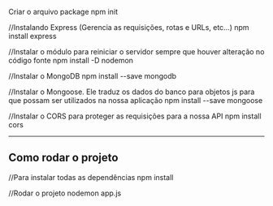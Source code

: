 Criar o arquivo package
npm init

//Instalando Express (Gerencia as requisições, rotas e URLs, etc...)
npm install express

//Instalar o módulo para reiniciar o servidor sempre que houver alteração no código fonte
npm install -D nodemon

//Instalar o MongoDB
npm install --save mongodb

//Instalar o Mongoose. Ele traduz os dados do banco para objetos js para que possam ser utilizados na nossa aplicação
npm install --save mongoose

//Instalar o CORS para proteger as requisições para a nossa API
npm install cors

-------------------------------------
Como rodar o projeto
-------------------------------------
//Para instalar todas as dependências
npm install

//Rodar o projeto
nodemon app.js